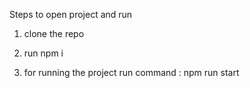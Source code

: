 Steps to open project and run

1.  clone the repo

2.  run npm i

3.  for running the project run command : npm run start
